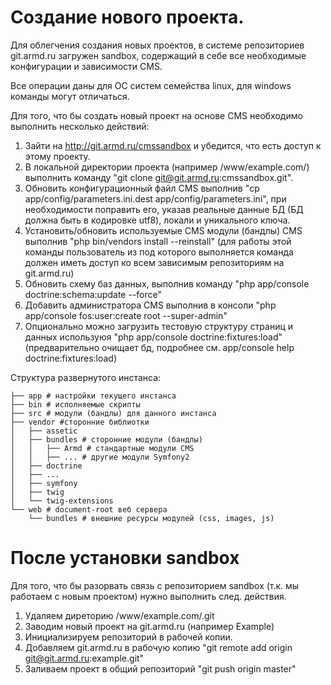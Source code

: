 # Создание нового проекта.
Для облегчения создания новых проектов, в системе репозиториев git.armd.ru загружен sandbox, содержащий в себе все необходимые конфигурации и зависимости CMS.

Все операции даны для ОС систем семейства linux, для windows команды могут отличаться.

Для того, что бы создать новый проект на основе CMS необходимо выполнить несколько действий:

1. Зайти на http://git.armd.ru/cmssandbox и убедится, что есть доступ к этому проекту.
2. В локальной директории проекта (например /www/example.com/) выполнить команду "git clone git@git.armd.ru:cmssandbox.git".
3. Обновить конфигурационный файл CMS выполнив "cp app/config/parameters.ini.dest app/config/parameters.ini", при необходимости поправить его, указав реальные данные БД (БД должна быть в кодировке utf8), локали и уникального ключа.
3. Установить/обновить используемые CMS модули (бандлы) CMS выполнив "php bin/vendors install --reinstall" (для работы этой команды пользователь из под которого выполняется команда должен иметь доступ ко всем зависимым репозиториям на git.armd.ru)
4. Обновить схему баз данных, выполнив команду "php app/console doctrine:schema:update --force"
5. Добавить администратора CMS выполнив в консоли "php app/console fos:user:create root --super-admin"
6. Опционально можно загрузить тестовую структуру страниц и данных используюя "php app/console doctrine:fixtures:load" (предварительно очищает бд, подробнее см. app/console help doctrine:fixtures:load)

Структура развернутого инстанса:

    ├── app # настройки текущего инстанса
    ├── bin # исполняемые скрипты
    ├── src # модули (бандлы) для данного инстанса
    ├── vendor #сторонние библиотки
    │   ├── assetic
    │   ├── bundles # сторонние модули (бандлы)
    │   │   ├── Armd # стандартные модули CMS
    │   │   ├── ... # другие модули Symfony2 
    │   ├── doctrine
    │   ├── ...
    │   ├── symfony
    │   ├── twig
    │   └── twig-extensions
    └── web # document-root веб сервера
        └── bundles # внешние ресурсы модулей (css, images, js)

# После установки sandbox
Для того, что бы разорвать связь с репозиторием sandbox (т.к. мы работаем с новым проектом) нужно выполнить след. действия.

1. Удаляем диреторию /www/example.com/.git
2. Заводим новый проект на git.armd.ru (например Example)
3. Инициализируем репозиторий в рабочей копии.
4. Добавляем git.armd.ru в рабочую копию "git remote add origin git@git.armd.ru:example.git"
5. Заливаем проект в общий репозиторий "git push origin master"
